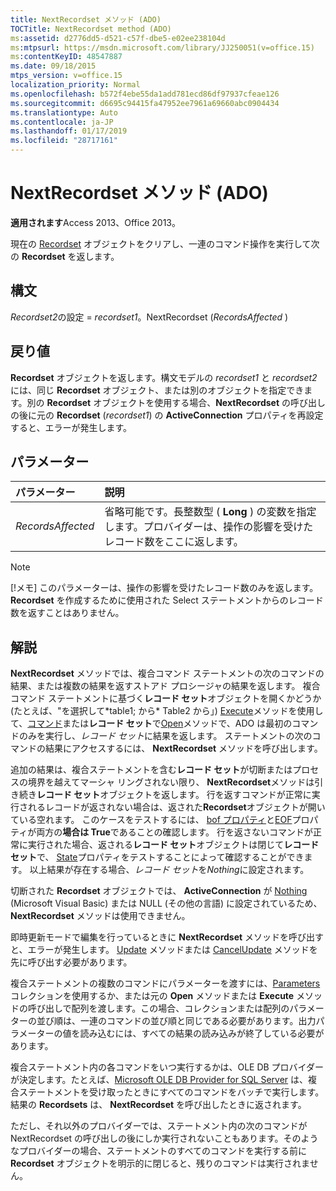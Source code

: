 ```yaml
---
title: NextRecordset メソッド (ADO)
TOCTitle: NextRecordset method (ADO)
ms:assetid: d2776dd5-d521-c57f-dbe5-e02ee238104d
ms:mtpsurl: https://msdn.microsoft.com/library/JJ250051(v=office.15)
ms:contentKeyID: 48547887
ms.date: 09/18/2015
mtps_version: v=office.15
localization_priority: Normal
ms.openlocfilehash: b572f4ebe55da1add781ecd86df97937cfeae126
ms.sourcegitcommit: d6695c94415fa47952ee7961a69660abc0904434
ms.translationtype: Auto
ms.contentlocale: ja-JP
ms.lasthandoff: 01/17/2019
ms.locfileid: "28717161"
---
```

# <a name="nextrecordset-method-ado"></a>NextRecordset メソッド (ADO)

**適用されます**Access 2013、Office 2013。
 
現在の [Recordset](recordset-object-ado.md) オブジェクトをクリアし、一連のコマンド操作を実行して次の **Recordset** を返します。

## <a name="syntax"></a>構文

*Recordset2*の設定 = *recordset1*。NextRecordset (*RecordsAffected* )

## <a name="return-value"></a>戻り値

**Recordset** オブジェクトを返します。構文モデルの *recordset1* と *recordset2* には、同じ **Recordset** オブジェクト、または別のオブジェクトを指定できます。別の **Recordset** オブジェクトを使用する場合、**NextRecordset** の呼び出しの後に元の **Recordset** (*recordset1*) の **ActiveConnection** プロパティを再設定すると、エラーが発生します。

## <a name="parameters"></a>パラメーター

|パラメーター|説明|
|:--------|:----------|
|*RecordsAffected* |省略可能です。長整数型 ( **Long** ) の変数を指定します。プロバイダーは、操作の影響を受けたレコード数をここに返します。|

> [!NOTE]
> [!メモ] このパラメーターは、操作の影響を受けたレコード数のみを返します。 **Recordset** を作成するために使用された Select ステートメントからのレコード数を返すことはありません。

## <a name="remarks"></a>解説

**NextRecordset** メソッドでは、複合コマンド ステートメントの次のコマンドの結果、または複数の結果を返すストアド プロシージャの結果を返します。 複合コマンド ステートメントに基づく**レコード セット**オブジェクトを開くかどうか (たとえば、"を選択して\*table1; から\* Table2 から」) [Execute](https://docs.microsoft.com/office/vba/access/concepts/miscellaneous/execute-method-ado-command)メソッドを使用して、[コマンド](command-object-ado.md)または**レコード セット**で[Open](open-method-ado-recordset.md)メソッドで、ADO は最初のコマンドのみを実行し、*レコード セット*に結果を返します。 ステートメントの次のコマンドの結果にアクセスするには、 **NextRecordset** メソッドを呼び出します。

追加の結果は、複合ステートメントを含む**レコード セット**が切断またはプロセスの境界を越えてマーシャ リングされない限り、 **NextRecordset**メソッドは引き続き**レコード セット**オブジェクトを返します。 行を返すコマンドが正常に実行されるレコードが返されない場合は、返された**Recordset**オブジェクトが開いている空れます。 このケースをテストするには、 [bof プロパティ](bof-eof-properties-ado.md)と[EOF](bof-eof-properties-ado.md)プロパティが両方の**場合は True**であることの確認します。 行を返さないコマンドが正常に実行された場合、返される**レコード セット**オブジェクトは閉じて**レコード セット**で、 [State](state-property-ado.md)プロパティをテストすることによって確認することができます。 以上結果が存在する場合、*レコード セット*を*Nothing*に設定されます。

切断された **Recordset** オブジェクトでは、 **ActiveConnection** が [Nothing](activeconnection-property-ado.md) (Microsoft Visual Basic) または NULL (その他の言語) に設定されているため、 **NextRecordset** メソッドは使用できません。

即時更新モードで編集を行っているときに **NextRecordset** メソッドを呼び出すと、エラーが発生します。 [Update](update-method-ado.md) メソッドまたは [CancelUpdate](cancelupdate-method-ado.md) メソッドを先に呼び出す必要があります。

複合ステートメントの複数のコマンドにパラメーターを渡すには、[Parameters](parameters-collection-ado.md) コレクションを使用するか、または元の **Open** メソッドまたは **Execute** メソッドの呼び出しで配列を渡します。この場合、コレクションまたは配列のパラメーターの並び順は、一連のコマンドの並び順と同じである必要があります。出力パラメーターの値を読み込むには、すべての結果の読み込みが終了している必要があります。

複合ステートメント内の各コマンドをいつ実行するかは、OLE DB プロバイダーが決定します。たとえば、[Microsoft OLE DB Provider for SQL Server](microsoft-ole-db-provider-for-sql-server.md) は、複合ステートメントを受け取ったときにすべてのコマンドをバッチで実行します。結果の **Recordsets** は、 **NextRecordset** を呼び出したときに返されます。

ただし、それ以外のプロバイダーでは、ステートメント内の次のコマンドが NextRecordset の呼び出しの後にしか実行されないこともあります。そのようなプロバイダーの場合、ステートメントのすべてのコマンドを実行する前に **Recordset** オブジェクトを明示的に閉じると、残りのコマンドは実行されません。

